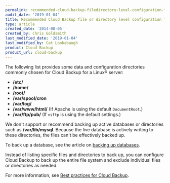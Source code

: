 ```yaml
---
permalink: recommended-cloud-backup-filedirectory-level-configuration-for-a-linux-server
audit_date: '2019-01-04'
title: Recommended Cloud Backup file or directory level configuration for a Linux server
type: article
created_date: '2014-08-05'
created_by: Chris Goldsmith
last_modified_date: '2019-01-04'
last_modified_by: Cat Lookabaugh
product: Cloud Backup
product_url: cloud-backup
---
```


The following list provides some data and configuration directories commonly chosen for 
Cloud Backup for a Linux&reg; server:

- **/etc/**
- **/home/**
- **/root/**
- **/var/spool/cron**
- **/var/log/**
- **/var/www/html/** (If Apache is using the default `DocumentRoot`.)
- **/var/ftp/pub/** (If `vsftp` is using the default settings.)

We don't support or recommend backing up active databases or directories such as **/var/lib/mysql**. 
Because the live database is actively writing to these directories, the files can't be effectively 
backed up. 

To back up a database, see the article on [backing up databases](https://docs-ospc.rackspace.com/support/how-to/cloud-backup/rackspace-cloud-backup-backing-up-databases).

Instead of listing specific files and directories to back up, you can configure Cloud Backup to back up 
the entire file system and exclude individual files or directories as needed.

For more information, see [Best practices for Cloud Backup](https://docs-ospc.rackspace.com/support/how-to/cloud-backup/best-practices-for-cloud-backup/).
